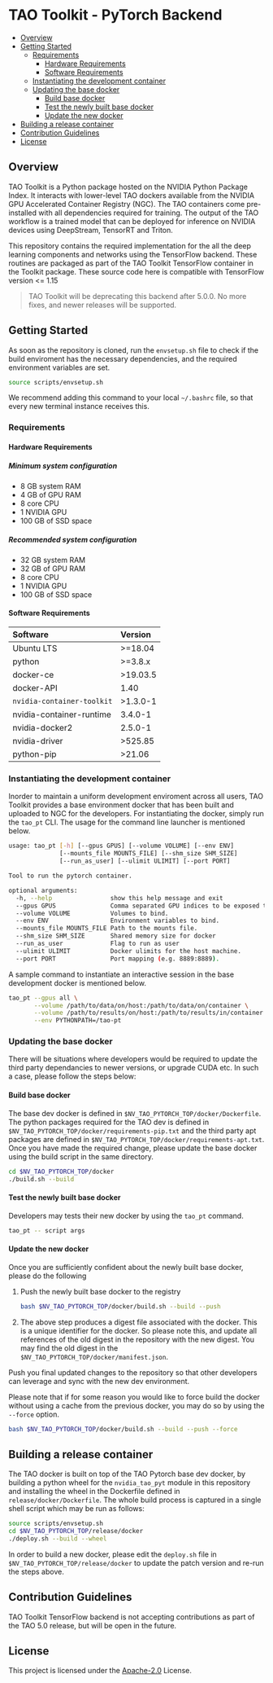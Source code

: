 # TAO Toolkit - PyTorch Backend

<!-- vscode-markdown-toc -->
* [Overview](#Overview)
* [Getting Started](#GettingStarted)
	* [Requirements](#Requirements)
		* [Hardware Requirements](#HardwareRequirements)
		* [Software Requirements](#SoftwareRequirements)
	* [Instantiating the development container](#Instantiatingthedevelopmentcontainer)
	* [Updating the base docker](#Updatingthebasedocker)
		* [Build base docker](#Buildbasedocker)
		* [Test the newly built base docker](#Testthenewlybuiltbasedocker)
		* [Update the new docker](#Updatethenewdocker)
* [Building a release container](#Buildingareleasecontainer)
* [Contribution Guidelines](#ContributionGuidelines)
* [License](#License)

<!-- vscode-markdown-toc-config
	numbering=false
	autoSave=true
	/vscode-markdown-toc-config -->
<!-- /vscode-markdown-toc -->

## <a name='Overview'></a>Overview

TAO Toolkit is a Python package hosted on the NVIDIA Python Package Index. It interacts with lower-level TAO dockers available from the NVIDIA GPU Accelerated Container Registry (NGC). The TAO containers come pre-installed with all dependencies required for training. The output of the TAO workflow is a trained model that can be deployed for inference on NVIDIA devices using DeepStream, TensorRT and Triton.

This repository contains the required implementation for the all the deep learning components and networks using the TensorFlow backend. These routines are packaged as part of the TAO Toolkit TensorFlow container in the Toolkit package. These source code here is compatible with TensorFlow version <= 1.15

> TAO Toolkit will be deprecating this backend after 5.0.0. No more fixes, and newer releases will be supported.

## <a name='GettingStarted'></a>Getting Started

As soon as the repository is cloned, run the `envsetup.sh` file to check
if the build enviroment has the necessary dependencies, and the required
environment variables are set.

```sh
source scripts/envsetup.sh
```

We recommend adding this command to your local `~/.bashrc` file, so that every new terminal instance receives this.

### <a name='Requirements'></a>Requirements

#### <a name='HardwareRequirements'></a>Hardware Requirements

##### Minimum system configuration

* 8 GB system RAM
* 4 GB of GPU RAM
* 8 core CPU
* 1 NVIDIA GPU
* 100 GB of SSD space

##### Recommended system configuration

* 32 GB system RAM
* 32 GB of GPU RAM
* 8 core CPU
* 1 NVIDIA GPU
* 100 GB of SSD space

#### <a name='SoftwareRequirements'></a>Software Requirements

| **Software**                     | **Version** |
| :--- | :--- |
| Ubuntu LTS                       | >=18.04     |
| python                           | >=3.8.x     |
| docker-ce                        | >19.03.5    |
| docker-API                       | 1.40        |
| `nvidia-container-toolkit`       | >1.3.0-1    |
| nvidia-container-runtime         | 3.4.0-1     |
| nvidia-docker2                   | 2.5.0-1     |
| nvidia-driver                    | >525.85     |
| python-pip                       | >21.06      |

### <a name='Instantiatingthedevelopmentcontainer'></a>Instantiating the development container

Inorder to maintain a uniform development enviroment across all users, TAO Toolkit provides a base environment docker that has been built and uploaded to NGC for the developers. For instantiating the docker, simply run the `tao_pt` CLI. The usage for the command line launcher is mentioned below.

```sh
usage: tao_pt [-h] [--gpus GPUS] [--volume VOLUME] [--env ENV]
              [--mounts_file MOUNTS_FILE] [--shm_size SHM_SIZE]
              [--run_as_user] [--ulimit ULIMIT] [--port PORT]

Tool to run the pytorch container.

optional arguments:
  -h, --help                show this help message and exit
  --gpus GPUS               Comma separated GPU indices to be exposed to the docker.
  --volume VOLUME           Volumes to bind.
  --env ENV                 Environment variables to bind.
  --mounts_file MOUNTS_FILE Path to the mounts file.
  --shm_size SHM_SIZE       Shared memory size for docker
  --run_as_user             Flag to run as user
  --ulimit ULIMIT           Docker ulimits for the host machine.
  --port PORT               Port mapping (e.g. 8889:8889).

```

A sample command to instantiate an interactive session in the base development docker is mentioned below.

```sh
tao_pt --gpus all \
       --volume /path/to/data/on/host:/path/to/data/on/container \
       --volume /path/to/results/on/host:/path/to/results/in/container \
       --env PYTHONPATH=/tao-pt
```

### <a name='Updatingthebasedocker'></a>Updating the base docker

There will be situations where developers would be required to update the third party dependancies to newer versions, or upgrade CUDA etc. In such a case, please follow the steps below:

#### <a name='Buildbasedocker'></a>Build base docker

The base dev docker is defined in `$NV_TAO_PYTORCH_TOP/docker/Dockerfile`. The python packages required for the TAO dev is defined in `$NV_TAO_PYTORCH_TOP/docker/requirements-pip.txt` and the third party apt packages are defined in `$NV_TAO_PYTORCH_TOP/docker/requirements-apt.txt`. Once you have made the required change, please update the base docker using the build script in the same directory.

```sh
cd $NV_TAO_PYTORCH_TOP/docker
./build.sh --build
```

#### <a name='Testthenewlybuiltbasedocker'></a>Test the newly built base docker
Developers may tests their new docker by using the `tao_pt` command.

```sh
tao_pt -- script args
```

#### <a name='Updatethenewdocker'></a>Update the new docker

Once you are sufficiently confident about the newly built base docker, please do the following

1. Push the newly built base docker to the registry

    ```sh
    bash $NV_TAO_PYTORCH_TOP/docker/build.sh --build --push
    ```

2. The above step produces a digest file associated with the docker. This is a unique identifier for the docker. So please note this, and update all references of the old digest in the repository with the new digest. You may find the old digest in the `$NV_TAO_PYTORCH_TOP/docker/manifest.json`.

Push you final updated changes to the repository so that other developers can leverage and sync with the new dev environment.

Please note that if for some reason you would like to force build the docker without using a cache from the previous docker, you may do so by using the `--force` option.

```sh
bash $NV_TAO_PYTORCH_TOP/docker/build.sh --build --push --force
```

## <a name='Buildingareleasecontainer'></a>Building a release container

The TAO docker is built on top of the TAO Pytorch base dev docker, by building a python wheel for the `nvidia_tao_pyt` module in this repository and installing the wheel in the Dockerfile defined in `release/docker/Dockerfile`. The whole build process is captured in a single shell script which may be run as follows:

```sh
source scripts/envsetup.sh
cd $NV_TAO_PYTORCH_TOP/release/docker
./deploy.sh --build --wheel
```

In order to build a new docker, please edit the `deploy.sh` file in `$NV_TAO_PYTORCH_TOP/release/docker` to update the patch version and re-run the steps above.

## <a name='ContributionGuidelines'></a>Contribution Guidelines
TAO Toolkit TensorFlow backend is not accepting contributions as part of the TAO 5.0 release, but will be open in the future.

## <a name='License'></a>License
This project is licensed under the [Apache-2.0](./LICENSE) License.